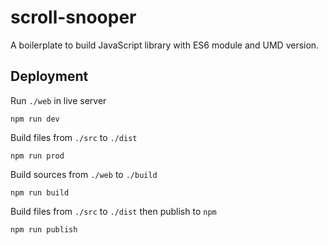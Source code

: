 # scroll-snooper

A boilerplate to build JavaScript library with ES6 module and UMD version.

## Deployment

Run `./web` in live server

```shell
npm run dev
```

Build files from `./src` to `./dist`

```shell
npm run prod
```

Build sources from `./web` to `./build`

```shell
npm run build
```

Build files from `./src` to `./dist` then publish to `npm`

```shell
npm run publish
```